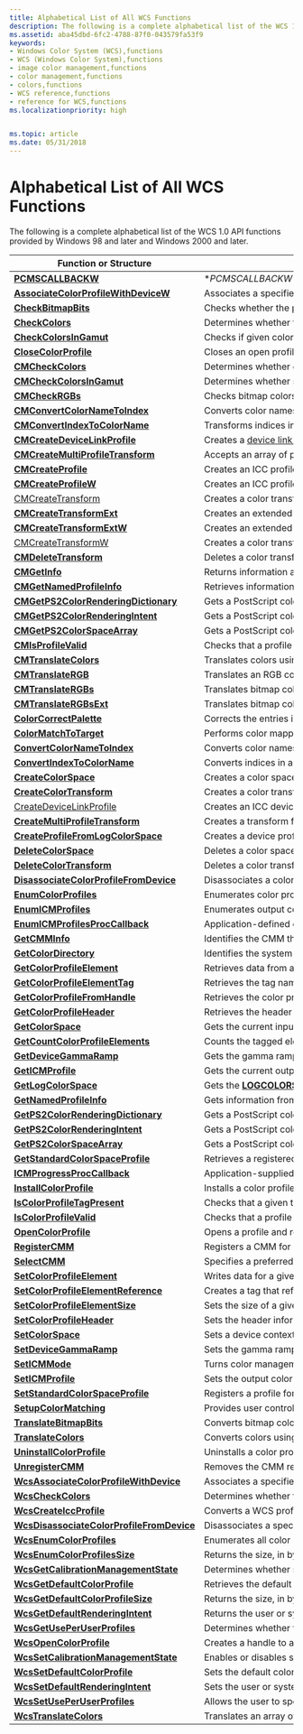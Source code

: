 ```yaml
---
title: Alphabetical List of All WCS Functions
description: The following is a complete alphabetical list of the WCS 1.0 API functions provided by Windows \ 160;98 and later and Windows \ 160;2000 and later.
ms.assetid: aba45dbd-6fc2-4788-87f0-043579fa53f9
keywords:
- Windows Color System (WCS),functions
- WCS (Windows Color System),functions
- image color management,functions
- color management,functions
- colors,functions
- WCS reference,functions
- reference for WCS,functions
ms.localizationpriority: high


ms.topic: article
ms.date: 05/31/2018
---
```


# Alphabetical List of All WCS Functions

The following is a complete alphabetical list of the WCS 1.0 API functions provided by Windows 98 and later and Windows 2000 and later.



| Function or Structure                                                                 | Description                                                                                                                                          |
|---------------------------------------------------------------------------------------|------------------------------------------------------------------------------------------------------------------------------------------------------|
| [**PCMSCALLBACKW**](/windows/win32/api/icm/nc-icm-pcmscallbackw) | \**PCMSCALLBACKW** (or **ApplyCallbackFunction**) is a callback function that you implement that updates the WCS configuration data while the dialog box displayed by the [**SetupColorMatching**](setupcolormatching.md) function is executing. |
| [**AssociateColorProfileWithDeviceW**](/windows/win32/api/icm/nf-icm-associatecolorprofilewithdevicew)             | Associates a specified color profile with a specified device.                                                                                                            |
| [**CheckBitmapBits**](/windows/win32/api/icm/nf-icm-checkbitmapbits) | Checks whether the pixels in a specified bitmap lie within the output [gamut](g.md) of a specified transform. |
| [**CheckColors**](/windows/win32/api/icm/nf-icm-checkbitmapbits) | Determines whether the colors in an array lie within the output [gamut](g.md) of a specified transform. |
| [**CheckColorsInGamut**](/windows/desktop/api/Wingdi/nf-wingdi-checkcolorsingamut)                                       | Checks if given colors are in a device's gamut.                                                                                                      |
| [**CloseColorProfile**](/windows/win32/api/icm/nf-icm-closecolorprofile) | Closes an open profile handle. |
| [**CMCheckColors**](/windows/win32/api/icm/nf-icm-cmcheckcolors) | Determines whether given colors lie within the output [gamut](/windows/win32/wcs/g) of a specified transform. |
| [**CMCheckColorsInGamut**](/windows/win32/api/icm/nf-icm-cmcheckcolorsingamut) | Determines whether specified RGB triples lie in the output [gamut](/windows/win32/wcs/g) of a specified transform. |
| [**CMCheckRGBs**](/windows/desktop/api/Wingdi/)                                                     | Checks bitmap colors against an output gamut.                                                                                                        |
| [**CMConvertColorNameToIndex**](/windows/win32/api/icm/nf-icm-cmconvertcolornametoindex) | Converts color names in a named color space to index numbers in a color profile |
| [**CMConvertIndexToColorName**](/windows/win32/api/icm/nf-icm-cmconvertindextocolorname) | Transforms indices in a color space to an array of names in a named color space. |
| [**CMCreateDeviceLinkProfile**](/windows/win32/api/icm/nf-icm-cmcreatedevicelinkprofile) | Creates a [device link profile](/windows/win32/wcs/d) in the format specified by the International Color Consortium in its ICC Profile Format Specification. |
| [**CMCreateMultiProfileTransform**](/windows/win32/api/icm/nf-icm-cmcreatemultiprofiletransform) | Accepts an array of profiles or a single [device link profile](/windows/win32/wcs/d) and creates a color transform. This transform is a mapping from the color space specified by the first profile to that of the second profile and so on to the last one. |
| [**CMCreateProfile**](/windows/desktop/api/Wingdi/)                                             | Creates an ICC profile from a [**LOGCOLORSPACE**](/windows/desktop/api/Wingdi/ns-wingdi-taglogcolorspacea) structure (ANSI).                                                               |
| [**CMCreateProfileW**](/windows/desktop/api/Wingdi/)                                           | Creates an ICC profile from a [**LOGCOLORSPACE**](/windows/desktop/api/Wingdi/ns-wingdi-taglogcolorspacea) structure (Unicode).                                                            |
| [CMCreateTransform](cmcreatetransform.md)                                             | Creates a color transform (ANSI).                                                                                                                    |
| [**CMCreateTransformExt**](/windows/desktop/api/Wingdi/)                                   | Creates an extended color transform (ANSI).                                                                                                          |
| [**CMCreateTransformExtW**](/windows/desktop/api/Wingdi/)                                 | Creates an extended color transform (Unicode).                                                                                                       |
| [CMCreateTransformW](cmcreatetransformw.md)                                           | Creates a color transform (Unicode).                                                                                                                 |
| [**CMDeleteTransform**](/windows/desktop/api/Wingdi/)                                         | Deletes a color transform.                                                                                                                           |
| [**CMGetInfo**](/windows/desktop/api/Wingdi/)                                                         | Returns information about a given CMM.                                                                                                               |
| [**CMGetNamedProfileInfo**](/windows/desktop/api/Wingdi/)                                 | Retrieves information about a named color profile.                                                                                                   |
| [**CMGetPS2ColorRenderingDictionary**](/windows/desktop/api/Wingdi/)           | Gets a PostScript color rendering dictionary.                                                                                                        |
| [**CMGetPS2ColorRenderingIntent**](/windows/desktop/api/Wingdi/)                   | Gets a PostScript color rendering intent.                                                                                                            |
| [**CMGetPS2ColorSpaceArray**](/windows/desktop/api/Wingdi/)                             | Gets a PostScript color space array.                                                                                                                 |
| [**CMIsProfileValid**](/windows/desktop/api/Wingdi/)                                           | Checks that a profile is a valid ICC profile.                                                                                                        |
| [**CMTranslateColors**](/windows/desktop/api/Wingdi/)                                         | Translates colors using a color transform.                                                                                                           |
| [**CMTranslateRGB**](/windows/desktop/api/Wingdi/)                                               | Translates an RGB color using a color transform.                                                                                                     |
| [**CMTranslateRGBs**](/windows/desktop/api/Wingdi/)                                             | Translates bitmap colors using a color transform.                                                                                                    |
| [**CMTranslateRGBsExt**](/windows/desktop/api/Wingdi/)                                       | Translates bitmap colors with callback progress reporting.                                                                                           |
| [**ColorCorrectPalette**](/windows/desktop/api/Wingdi/nf-wingdi-colorcorrectpalette)                                     | Corrects the entries in a palette for a device context.                                                                                              |
| [**ColorMatchToTarget**](/windows/desktop/api/Wingdi/nf-wingdi-colormatchtotarget)                                       | Performs color mapping for preview purposes.                                                                                                         |
| [**ConvertColorNameToIndex**](convertcolornametoindex.md)                             | Converts color names in a named color space to index numbers in a color profile.                                                                     |
| [**ConvertIndexToColorName**](convertindextocolorname.md)                             | Converts indices in a color space to an array of names in a named color space.                                                                       |
| [**CreateColorSpace**](/windows/desktop/api/Wingdi/nf-wingdi-createcolorspacea)                                           | Creates a color space.                                                                                                                               |
| [**CreateColorTransform**](createcolortransform.md)                                   | Creates a color transform.                                                                                                                           |
| [CreateDeviceLinkProfile](createdevicelinkprofile.md)                                 | Creates an ICC device-link profile.                                                                                                                  |
| [**CreateMultiProfileTransform**](createmultiprofiletransform.md)                     | Creates a transform from multiple profiles.                                                                                                          |
| [**CreateProfileFromLogColorSpace**](createprofilefromlogcolorspace.md)               | Creates a device profile from a logical color space                                                                                                  |
| [**DeleteColorSpace**](/windows/desktop/api/Wingdi/nf-wingdi-deletecolorspace)                                           | Deletes a color space.                                                                                                                               |
| [**DeleteColorTransform**](deletecolortransform.md)                                   | Deletes a color transform.                                                                                                                           |
| [**DisassociateColorProfileFromDevice**](disassociatecolorprofilefromdevice.md)       | Disassociates a color profile from a device.                                                                                                         |
| [**EnumColorProfiles**](enumcolorprofiles.md)                                         | Enumerates color profiles satisfying specified criteria.                                                                                             |
| [**EnumICMProfiles**](/windows/desktop/api/Wingdi/nf-wingdi-enumicmprofilesa)                                             | Enumerates output color profiles available for a given device context.                                                                               |
| [**EnumICMProfilesProcCallback**](/windows/desktop/api/Wingdi/)                     | Application-defined callback function for [**EnumICMProfiles**](/windows/desktop/api/Wingdi/nf-wingdi-enumicmprofilesa).                                                                |
| [**GetCMMInfo**](getcmminfo.md)                                                       | Identifies the CMM that created a transform.                                                                                                         |
| [**GetColorDirectory**](getcolordirectory.md)                                         | Identifies the system color directory.                                                                                                               |
| [**GetColorProfileElement**](getcolorprofileelement.md)                               | Retrieves data from a given profile element.                                                                                                         |
| [**GetColorProfileElementTag**](getcolorprofileelementtag.md)                         | Retrieves the tag name from a profile element.                                                                                                       |
| [**GetColorProfileFromHandle**](getcolorprofilefromhandle.md)                         | Retrieves the color profile contents given a handle to an open color profile.                                                                        |
| [**GetColorProfileHeader**](getcolorprofileheader.md)                                 | Retrieves the header from a profile.                                                                                                                 |
| [**GetColorSpace**](getcolorspace.md)                                                 | Gets the current input color space in a device context.                                                                                              |
| [**GetCountColorProfileElements**](getcountcolorprofileelements.md)                   | Counts the tagged elements in a profile.                                                                                                             |
| [**GetDeviceGammaRamp**](/windows/desktop/api/Wingdi/nf-wingdi-getdevicegammaramp)                                       | Gets the gamma ramp from direct color display boards.                                                                                                |
| [**GetICMProfile**](/windows/desktop/api/Wingdi/nf-wingdi-geticmprofilea)                                                 | Gets the current output color profile of a device context.                                                                                           |
| [**GetLogColorSpace**](/windows/desktop/api/Wingdi/nf-wingdi-getlogcolorspacea)                                           | Gets the [**LOGCOLORSPACE**](/windows/desktop/api/Wingdi/ns-wingdi-taglogcolorspacea) structure of a device context.                                                                       |
| [**GetNamedProfileInfo**](getnamedprofileinfo.md)                                     | Gets information from a named color profile and stores it in a [**NAMED\_PROFILE\_INFO**](named-profile-info.md) structure.                         |
| [**GetPS2ColorRenderingDictionary**](getps2colorrenderingdictionary.md)               | Gets a PostScript color rendering dictionary.                                                                                                        |
| [**GetPS2ColorRenderingIntent**](getps2colorrenderingintent.md)                       | Gets a PostScript color rendering intents.                                                                                                           |
| [**GetPS2ColorSpaceArray**](getps2colorspacearray.md)                                 | Gets a PostScript color space from a profile.                                                                                                        |
| [**GetStandardColorSpaceProfile**](getstandardcolorspaceprofile.md)                   | Retrieves a registered standard space profile.                                                                                                       |
| [**ICMProgressProcCallback**](icmprogressproccallback.md)                             | Application-supplied callback to report progress.                                                                                                    |
| [**InstallColorProfile**](installcolorprofile.md)                                     | Installs a color profile for use in the system.                                                                                                      |
| [**IsColorProfileTagPresent**](iscolorprofiletagpresent.md)                           | Checks that a given tag is present in a profile.                                                                                                     |
| [**IsColorProfileValid**](iscolorprofilevalid.md)                                     | Checks that a profile is a valid ICC profile.                                                                                                        |
| [**OpenColorProfile**](opencolorprofile.md)                                           | Opens a profile and returns a handle to it.                                                                                                          |
| [**RegisterCMM**](registercmm.md)                                                     | Registers a CMM for use by the system.                                                                                                               |
| [**SelectCMM**](selectcmm.md)                                                         | Specifies a preferred CMM to use.                                                                                                                    |
| [**SetColorProfileElement**](setcolorprofileelement.md)                               | Writes data for a given profile element.                                                                                                             |
| [**SetColorProfileElementReference**](setcolorprofileelementreference.md)             | Creates a tag that refers to existing tag data.                                                                                                      |
| [**SetColorProfileElementSize**](setcolorprofileelementsize.md)                       | Sets the size of a given profile element.                                                                                                            |
| [**SetColorProfileHeader**](setcolorprofileheader.md)                                 | Sets the header information in a given profile.                                                                                                      |
| [**SetColorSpace**](/windows/desktop/api/Wingdi/nf-wingdi-setcolorspace)                                                 | Sets a device context's input color space.                                                                                                           |
| [**SetDeviceGammaRamp**](/windows/desktop/api/Wingdi/nf-wingdi-setdevicegammaramp)                                       | Sets the gamma ramp on direct color display boards.                                                                                                  |
| [**SetICMMode**](/windows/desktop/api/Wingdi/nf-wingdi-seticmmode)                                                       | Turns color management on or off in a device context.                                                                                                |
| [**SetICMProfile**](/windows/desktop/api/Wingdi/nf-wingdi-seticmprofilea)                                                 | Sets the output color profile for a given device context.                                                                                            |
| [**SetStandardColorSpaceProfile**](setstandardcolorspaceprofile.md)                   | Registers a profile for a standard color space.                                                                                                      |
| [**SetupColorMatching**](setupcolormatching.md)                                       | Provides user control over color management by way of a dialog box.                                                                                  |
| [**TranslateBitmapBits**](translatebitmapbits.md)                                     | Converts bitmap colors using a color transform.                                                                                                      |
| [**TranslateColors**](translatecolors.md)                                             | Converts colors using a color transform.                                                                                                             |
| [**UninstallColorProfile**](uninstallcolorprofile.md)                                 | Uninstalls a color profile from the system.                                                                                                          |
| [**UnregisterCMM**](unregistercmm.md)                                                 | Removes the CMM registration.                                                                                                                        |
| [**WcsAssociateColorProfileWithDevice**](wcsassociatecolorprofilewithdevice.md)       | Associates a specified WCS color profile with a specified device.                                                                                    |
| [**WcsCheckColors**](wcscheckcolors.md)                                               | Determines whether the colors in an array lie within the output gamut of a specified WCS color transform.                                            |
| [**WcsCreateIccProfile**](wcscreateiccprofile.md)                                     | Converts a WCS profile into an ICC profile.                                                                                                          |
| [**WcsDisassociateColorProfileFromDevice**](wcsdisassociatecolorprofilefromdevice.md) | Disassociates a specified WCS color profile with a specified device on a specified computer.                                                         |
| [**WcsEnumColorProfiles**](wcsenumcolorprofiles.md)                                   | Enumerates all color profiles that satisfy the enumeration criteria in the specified profile management scope.                                       |
| [**WcsEnumColorProfilesSize**](wcsenumcolorprofilessize.md)                           | Returns the size, in bytes, of the buffer required by the [**WcsEnumColorProfiles**](wcsenumcolorprofiles.md) function to enumerate color profiles. |
| [**WcsGetCalibrationManagementState**](wcsgetcalibrationmanagementstate.md)           | Determines whether system management of the display calibration state is enabled.                                                                    |
| [**WcsGetDefaultColorProfile**](wcsgetdefaultcolorprofile.md)                         | Retrieves the default color profile for a device, or the device-independent default if the device is not specified.                                  |
| [**WcsGetDefaultColorProfileSize**](wcsgetdefaultcolorprofilesize.md)                 | Returns the size, in bytes, of the default color profile name for a device, including the **NULL** terminator.                                       |
| [**WcsGetDefaultRenderingIntent**](wcsgetdefaultrenderingintent.md)                   | Returns the user or system-wide rendering intent.                                                                                                    |
| [**WcsGetUsePerUserProfiles**](wcsgetuseperuserprofiles.md)                           | Determines whether the user has chosen to use a per-user profile association list for the specified device.                                          |
| [**WcsOpenColorProfile**](wcsopencolorprofile.md)                                     | Creates a handle to a specified color profile.                                                                                                       |
| [**WcsSetCalibrationManagementState**](wcssetcalibrationmanagementstate.md)           | Enables or disables system management of the display calibration state.                                                                              |
| [**WcsSetDefaultColorProfile**](wcssetdefaultcolorprofile.md)                         | Sets the default color profile name of the specified profile type in the specified profile management scope.                                         |
| [**WcsSetDefaultRenderingIntent**](wcssetdefaultrenderingintent.md)                   | Sets the user or system-wide rendering intent.                                                                                                       |
| [**WcsSetUsePerUserProfiles**](wcssetuseperuserprofiles.md)                           | Allows the user to specify whether or not to use a per-user profile association list for the specified device.                                       |
| [**WcsTranslateColors**](wcstranslatecolors.md)                                       | Translates an array of colors from the source color space to the destination color space as defined by a color transform.                            |



 

 

 




